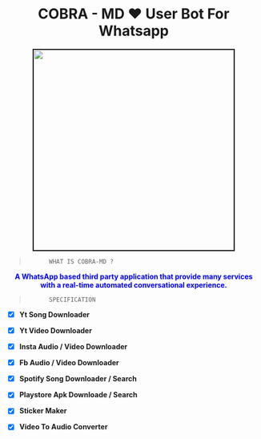 <h1 align="center"> COBRA - MD  ❤️ User Bot For Whatsapp </h1>
<p align="center"><img border="2px "src="https://i.hizliresim.com/9tg3x8j.jpg" height="400px" width="400px"></p>

>           WHAT IS COBRA-MD ?

<p align ="center"><b><font color="blue"> A WhatsApp based third party application that provide many services with a real-time automated conversational experience.</font> </b></p>

>           SPECIFICATION

- [x] <b>Yt Song Downloader</b>
- [x] <b>Yt Video Downloader</b>
- [x] <b>Insta Audio / Video Downloader</b>
- [x] <b>Fb Audio / Video Downloader</b>
- [x] <b>Spotify Song Downloader /  Search</b>
- [x] <b>Playstore Apk Downloade /  Search</b>
- [x] <b>Sticker Maker</b>
- [x] <b>Video To Audio Converter</b>




